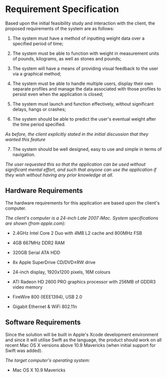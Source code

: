# Requirement Specification

Based upon the initial feasibility study and interaction with the client, the proposed requirements of the system are as follows:

1. The system must have a method of inputting weight data over a specified period of time;

2. The system must be able to function with weight in measurement units of pounds, kilograms, as well as stones and pounds;

3. The system will have a means of providing visual feedback to the user via a graphical method;

4. The system must be able to handle multiple users, display their own separate profiles and manage the data associated with those profiles to persist even when the application is closed;

5. The system must launch and function effectively, without significant delays, hangs or crashes;

6. The system should be able to predict the user's eventual weight after the time period specified.

  *As before, the client explicitly stated in the initial discussion that they wanted this feature*

7. The system should be well designed, easy to use and simple in terms of navigation.

*The user requested this so that the application can be used without significant mental effort, and such that anyone can use the application if they wish without having any prior knowledge at all.*


## Hardware Requirements
The hardware requirements for this application are based upon the client's computer.

*The client's computer is a 24-inch Late 2007 iMac. System specifications are shown (from apple.com):*

* 2.4GHz Intel Core 2 Duo with 4MB L2 cache and 800MHz FSB

* 4GB 667MHz DDR2 RAM

* 320GB Serial ATA HDD

* 8x Apple SuperDrive CD/DVD±RW drive

* 24-inch display, 1920x1200 pixels, 16M colours

* ATI Radeon HD 2600 PRO graphics processor with 256MB of GDDR3 video memory

* FireWire 800 (IEEE1394), USB 2.0

* Gigabit Ethernet & WiFi 802.11n

## Software Requirements
Since the solution will be built in Apple's Xcode development environment and since it will utilise Swift as the language, the product should work on all recent Mac OS X versions above 10.9 Mavericks (when initial support for Swift was added).

*The target computer's operating system:*
* Mac OS X 10.9 Mavericks
